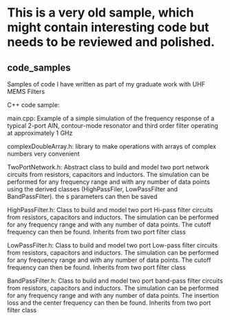 # This is a very old sample, which might contain interesting code but needs to be reviewed and polished. 

## code_samples
Samples of code I have written as part of my graduate work with UHF MEMS Filters

C++ code sample:

main.cpp:
Example of a simple simulation of the frequency response of a typical 2-port
AlN, contour-mode resonator and third order filter operating at approximately
1 GHz

complexDoubleArray.h:
library to make operations with arrays of complex numbers very convenient

TwoPortNetwork.h:
Abstract class to build and model two port network circuits from resistors, capacitors
and inductors. The simulation can be performed for any frequency range and with
any number of data points using the derived classes (HighPassFiler, LowPassFilter and BandPassFilter).
the s parameters can then be saved

HighPassFilter.h:
Class to build and model two port Hi-pass filter circuits from resistors,
capacitors and inductors. The simulation can be performed for any frequency
range and with any number of data points. The cutoff frequency can
then be found. Inherits from two port filter class

LowPassFilter.h:
Class to build and model two port Low-pass filter circuits from resistors,
capacitors and inductors. The simulation can be performed for any frequency
range and with any number of data points. The cutoff frequency can
then be found. Inherits from two port filter class

BandPassFilter.h:
Class to build and model two port band-pass filter circuits from resistors,
capacitors and inductors. The simulation can be performed for any frequency
range and with any number of data points. The insertion loss and the center
frequency can then be found. Inherits from two port filter class



